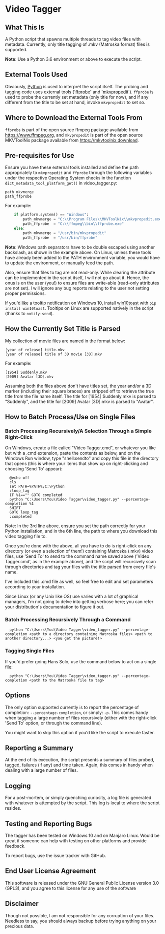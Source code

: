 # Video Tagger

## What This Is
A Python script that spawns multiple threads to tag video files with metadata. Currently, only title tagging of .mkv (Matroska format) files is supported.

**Note**: Use a Python 3.6 environment or above to execute the script.

## External Tools Used
Obviously, [Python](https://www.python.org) is used to interpret the script itself. The probing and tagging code uses external tools ('[ffprobe](https://www.ffmpeg.org/)' and '[mkvpropedit](https://mkvtoolnix.download/)'). `ffprobe` is used to probe the currently set metadata (only title for now), and if any different from the title to be set at hand, invoke `mkvpropedit` to set so.

## Where to Download the External Tools From
`ffprobe` is part of the open source ffmpeg package available from https://www.ffmpeg.org, and `mkvpropedit` is part of the open source MKVToolNix package available from https://mkvtoolnix.download.

## Pre-requisites for Use
Ensure you have these external tools installed and define the path appropriately to `mkvpropedit` and `ffprobe` through the following variables under the respective Operating System checks in the function `dict_metadata_tool_platform_get()` in video_tagger.py:

```
path_mkvmerge
path_ffprobe
```

For example:
```python
	if platform.system() == "Windows":
		path_mkvmerge = "C:\\Program Files\\MKVToolNix\\mkvpropedit.exe"
		path_ffprobe  = "C:\\ffmpeg\\bin\\ffprobe.exe"
	else:
		path_mkvmerge = "/usr/bin/mkvpropedit"
		path_ffprobe  = "/usr/bin/ffprobe"
```
**Note**: Windows path separators have to be double escaped using another backslash, as shown in the example above. On Linux, unless these tools have already been added to the PATH environment variable, you would have to update the environment, or manually feed the path.

Also, ensure that files to tag are not read-only. While clearing the attribute can be implemented in the script itself, I will not go about it. Hence, the onus is on the user (you!) to ensure files are write-able (read-only attributes are not set). I will ignore any bug reports relating to the user not setting proper permissions.

If you'd like a tooltip notification on Windows 10, install [win10toast](https://pypi.org/project/win10toast/) with `pip install win10toast`. Tooltips on Linux are supported natively in the script (thanks to `notify-send`).

## How the Currently Set Title is Parsed
My collection of movie files are named in the format below:
```
[year of release] title.mkv
[year of release] title of 3D movie [3D].mkv
```
For example:
```
[1954] Suddenly.mkv
[2009] Avatar [3D].mkv
```
Assuming both the files above don't have titles set, the year and/or a 3D marker (including their square braces) are stripped off to retrieve the true title from the file name itself. The title for [1954] Suddenly.mkv is parsed to "Suddenly", and the title for [2009] Avatar [3D].mkv is parsed to "Avatar".

## How to Batch Process/Use on Single Files
### Batch Processing Recursively/A Selection Through a Simple Right-Click
  On Windows, create a file called "Video Tagger.cmd", or whatever you like but with a .cmd extension, paste the contents as below, and on the Windows Run window, type "shell:sendto" and copy this file in the directory that opens (this is where your items that show up on right-clicking and choosing 'Send To' appear):
```batch
  @echo off
  cls
  set PATH=%PATH%;C:\Python
  :loop_tag
  IF %1=="" GOTO completed
  python "C:\Users\You\Video Tagger\video_tagger.py" --percentage-completion %1
  SHIFT
  GOTO loop_tag
  :completed
```
  Note: In the 3rd line above, ensure you set the path correctly for your Python installation, and in the 6th line, the path to where you download this video tagging file to.

  Once you're done with the above, all you have to do is right-click on any directory (or even a selection of them!) containing Matroska (.mkv) video files, use 'Send To' to send to the command name saved above ('Video Tagger.cmd', as in the example above), and the script will recursively scan through directories and tag your files with the title parsed from every file's name.
  
  I've included this .cmd file as well, so feel free to edit and set parameters according to your installation.

  Since Linux (or any Unix like OS) use varies with a lot of graphical managers, I'm not going to delve into getting verbose here; you can refer your distribution's documentation to figure it out.

### Batch Processing Recursively Through a Command
```
  python "C:\Users\You\Video Tagger\video_tagger.py" --percentage-completion <path to a directory containing Matroska files> <path to another directory...> <you get the picture!>
```
### Tagging Single Files
  If you'd prefer going Hans Solo, use the command below to act on a single file:
```
  python "C:\Users\You\Video Tagger\video_tagger.py" --percentage-completion <path to the Matroska file to tag>
```
## Options
The only option supported currently is to report the percentage of completion: `--percentage-completion`, or simply: `-p`. This comes handy when tagging a large number of files recursively (either with the right-click 'Send To' option, or through the command line).

You might want to skip this option if you'd like the script to execute faster.

## Reporting a Summary
At the end of its execution, the script presents a summary of files probed, tagged, failures (if any) and time taken. Again, this comes in handy when dealing with a large number of files.

## Logging
For a post-mortem, or simply quenching curiosity, a log file is generated with whatever is attempted by the script. This log is local to where the script resides.

## Testing and Reporting Bugs
The tagger has been tested on Windows 10 and on Manjaro Linux. Would be great if someone can help with testing on other platforms and provide feedback.

To report bugs, use the issue tracker with GitHub.

## End User License Agreement
This software is released under the GNU General Public License version 3.0 (GPL3), and you agree to this license for any use of the software

## Disclaimer
Though not possible, I am not responsible for any corruption of your files. Needless to say, you should always backup before trying anything on your precious data.
